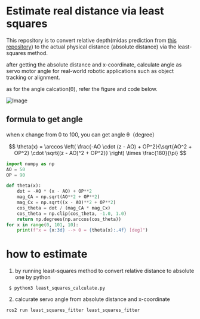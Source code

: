 # Estimate real distance via least squares
This repository is to convert relative depth(midas prediction from [this repository](https://github.com/madara-tribe/Ros2-DepthCalculator-PX2)) to the actual physical distance (absolute distance) via the least-squares method.

after getting the absolute distance and x-coordinate, calculate angle as servo motor angle for real-world robotic applications such as object tracking or alignment.

as for the angle calcation(θ), refer the figure and code below.

![Image](https://github.com/user-attachments/assets/7d5d643a-2c41-4f97-8e4c-52964588ecde)


## formula to get angle

when x change from 0 to 100, you can get angle θ（degree）

$$
\theta(x) = \arccos \left( \frac{-AO \cdot (z - AO) + OP^2}{\sqrt{AO^2 + OP^2} \cdot \sqrt{(z - AO)^2 + OP^2}} \right) \times \frac{180}{\pi}
$$



```python
import numpy as np
AO = 50
OP = 90

def theta(x):
    dot = -AO * (x - AO) + OP**2
    mag_CA = np.sqrt(AO**2 + OP**2)
    mag_Cx = np.sqrt((x - AO)**2 + OP**2)
    cos_theta = dot / (mag_CA * mag_Cx)
    cos_theta = np.clip(cos_theta, -1.0, 1.0)
    return np.degrees(np.arccos(cos_theta))
for x in range(0, 101, 10):
    print(f"x = {x:3d} --> θ = {theta(x):.4f} [deg]")
```

# how to estimate
1. by running least-squares method to convert relative distance to absolute one by python
   
<code> $ python3 least_squares_calculate.py</code>

2. calcurate servo angle from absolute distance and x-coordinate

<code>ros2 run least_squares_fitter least_squares_fitter</code>



